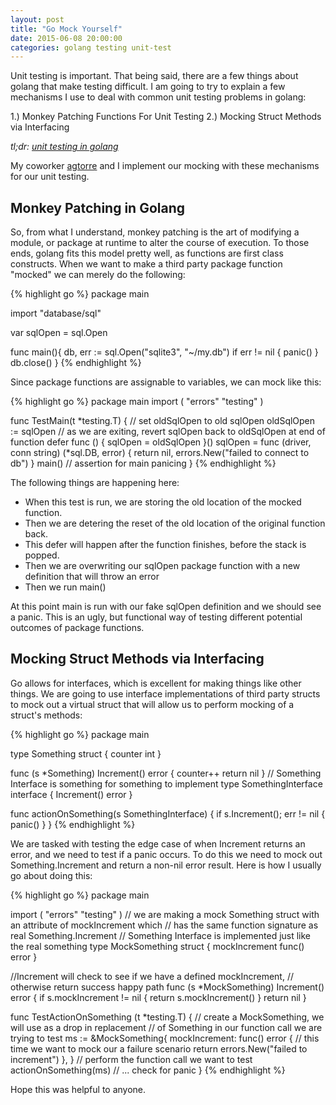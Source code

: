 ```yaml
---
layout: post
title: "Go Mock Yourself"
date: 2015-06-08 20:00:00
categories: golang testing unit-test
---
```


Unit testing is important.  That being said, there are a few things about 
golang that make testing difficult.  I am going to try to explain a few 
mechanisms I use to deal with common unit testing problems in golang:

1.) Monkey Patching Functions For Unit Testing
2.) Mocking Struct Methods via Interfacing

*tl;dr: [unit testing in golang][unit-test-gist]*

My coworker [agtorre][agtorre-blog] and I implement our mocking with these mechanisms for our unit testing.

## Monkey Patching in Golang

So, from what I understand, monkey patching is the art of modifying a module,
or package at runtime to alter the course of execution.  To those ends, golang 
fits this model pretty well, as functions are first class constructs.  When we 
want to make a third party package function "mocked" we can merely do the following:

{% highlight go %}
package main

import "database/sql"

var sqlOpen = sql.Open

func main(){
    db, err := sql.Open("sqlite3", "~/my.db")
    if err != nil {
        panic()
    }
    db.close()
}
{% endhighlight %}

Since package functions are assignable to variables, we can mock like this:

{% highlight go %}
package main
import (
    "errors"
    "testing"
)

func TestMain(t *testing.T) {
    // set oldSqlOpen to old sqlOpen 
    oldSqlOpen := sqlOpen
    // as we are exiting, revert sqlOpen back to oldSqlOpen at end of function
    defer func () { sqlOpen = oldSqlOpen }()
    sqlOpen = func (driver, conn string) (*sql.DB, error) {
        return nil, errors.New("failed to connect to db")
    }
    main()
    // assertion for main panicing
}
{% endhighlight %}

The following things are happening here:

* When this test is run, we are storing the old location of the mocked function.  
* Then we are detering the reset of the old location of the original function back.  
* This defer will happen after the function finishes, before the stack is popped. 
* Then we are overwriting our sqlOpen package function with a new definition that will throw an error
* Then we run main()

At this point main is run with our fake sqlOpen definition and we should see a panic.  This 
is an ugly, but functional way of testing different potential outcomes of package functions.

## Mocking Struct Methods via Interfacing

Go allows for interfaces, which is excellent for making things like other things.  We are going to 
use interface implementations of third party structs to mock out a virtual struct that will allow us to 
perform mocking of a struct's methods:

{% highlight go %}
package main

type Something struct {
    counter int
}

func (s *Something) Increment() error {
    counter++
    return nil
}
// Something Interface is something for something to implement
type SomethingInterface interface {
    Increment() error
}

func actionOnSomething(s SomethingInterface) {
    if s.Increment(); err != nil {
        panic()
    }
}
{% endhighlight %}

We are tasked with testing the edge case of when Increment returns an error, and we need to test if a panic 
occurs.  To do this we need to mock out Something.Increment and return a non-nil error result.  Here is how 
I usually go about doing this:

{% highlight go %}
package main

import (
    "errors"
    "testing"
)
// we are making a mock Something struct with an attribute of mockIncrement which
// has the same function signature as real Something.Increment
// Something Interface is implemented just like the real something
type MockSomething struct {
    mockIncrement func() error
}

//Increment will check to see if we have a defined mockIncrement,
// otherwise return success happy path
func (s *MockSomething) Increment() error {
    if s.mockIncrement != nil {
        return s.mockIncrement()
    }
    return nil
}


func TestActionOnSomething (t *testing.T) {
    // create a MockSomething, we will use as a drop in replacement
    // of Something in our function call we are trying to test
    ms := &MockSomething{
        mockIncrement: func() error {
            // this time we want to mock our a failure scenario
            return errors.New("failed to increment")
        },
    }
    // perform the function call we want to test
    actionOnSomething(ms)
    // ... check for panic
}
{% endhighlight %}

Hope this was helpful to anyone.

[unit-test-gist]: https://gist.github.com/husobee/9ff87a6f27e9abb4a3bc
[agtorre-blog]: http://www.arron-torres.com
